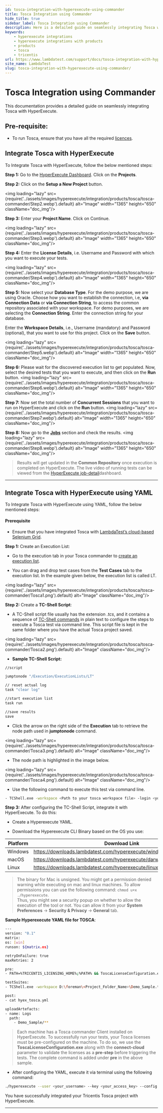 ```yaml
---
id: tosca-integration-with-hyperexecute-using-commander
title: Tosca Integration using Commander
hide_title: true
sidebar_label: Tosca Integration using Commander
description: Here is a detailed guide on seamlessly integrating Tosca with HyperExecute using Commander.
keywords:
    - hyperexecute integrations
    - hyperexecute integrations with products
    - products
    - tosca
    - tricentis
url: https://www.lambdatest.com/support/docs/tosca-integration-with-hyperexecute-using-commander/
site_name: LambdaTest
slug: tosca-integration-with-hyperexecute-using-commander/
---
```


<script type="application/ld+json"
      dangerouslySetInnerHTML={{ __html: JSON.stringify({
       "@context": "https://schema.org",
        "@type": "BreadcrumbList",
        "itemListElement": [{
          "@type": "ListItem",
          "position": 1,
          "name": "Home",
          "item": "https://www.lambdatest.com"
        },{
          "@type": "ListItem",
          "position": 2,
          "name": "Support",
          "item": "https://www.lambdatest.com/support/docs/"
        },{
          "@type": "ListItem",
          "position": 3,
          "name": "Tosca Integration with HyperExecute using Commander",
          "item": "https://www.lambdatest.com/support/docs/tosca-integration-with-hyperexecute-using-commander/"
        }]
      })
    }}
></script>

# Tosca Integration using Commander

This documentation provides a detailed guide on seamlessly integrating Tosca with HyperExecute.

## Pre-requisite: 
    
-  To run Tosca, ensure that you have all the required [licences](https://documentation.tricentis.com/tosca/1600/en/content/licensing/lic_administering_licenses.htm).

## Integrate Tosca with HyperExecute

To Integrate Tosca with HyperExecute, follow the below mentioned steps:

**Step 1:** Go to the [HyperExecute Dashboard](https://hyperexecute.lambdatest.com/). Click on the **Projects**.

**Step 2:** Click on the **Setup a New Project** button.

<img loading="lazy" src={require('../assets/images/hyperexecute/integration/products/tosca/tosca-commander/Step2.webp').default} alt="Image" width="1365" height="650" className="doc_img"/>

**Step 3:** Enter your **Project Name**. Click on Continue.

<img loading="lazy" src={require('../assets/images/hyperexecute/integration/products/tosca/tosca-commander/Step3.webp').default} alt="Image" width="1365" height="650" className="doc_img"/>

**Step 4:** Enter the **License Details**, i.e. Username and Password with which you want to execute your tests.

<img loading="lazy" src={require('../assets/images/hyperexecute/integration/products/tosca/tosca-commander/Step4.webp').default} alt="Image" width="1365" height="650" className="doc_img"/>

**Step 5:** Now select your **Database Type**. For the demo purpose, we are using Oracle. Choose how you want to establish the connection, i.e, **via Connection Data** or **via Connection String**, to access the common repository associated with your workspace. For demo purposes, we are selecting the **Connection String**. Enter the connection string for your database.

Enter the **Workspace Details**, i.e., Username (mandatory) and Password (optional), that you want to use for this project. Click on the **Save** button.

<img loading="lazy" src={require('../assets/images/hyperexecute/integration/products/tosca/tosca-commander/Step5.webp').default} alt="Image" width="1365" height="650" className="doc_img"/>

**Step 6:** Please wait for the discovered execution list to get populated. Now, select the desired tests that you want to execute, and then click on the **Run** button.
<img loading="lazy" src={require('../assets/images/hyperexecute/integration/products/tosca/tosca-commander/Step6.webp').default} alt="Image" width="1365" height="650" className="doc_img"/>

**Step 7:** Now set the total number of **Concurrent Sessions** that you want to run on HyperExecute and click on the **Run** button.
<img loading="lazy" src={require('../assets/images/hyperexecute/integration/products/tosca/tosca-commander/Step7.webp').default} alt="Image" width="1365" height="650" className="doc_img"/>

**Step 8:** Now go to the [**Jobs**](https://hyperexecute.lambdatest.com/hyperexecute/jobs) section and check the results.
<img loading="lazy" src={require('../assets/images/hyperexecute/integration/products/tosca/tosca-commander/Step8.webp').default} alt="Image" width="1365" height="650" className="doc_img"/>

> Results will get updated in the **Common Repository** once execution is completed on HyperExecute. The live video of running tests can be viewed from the [HyperExecute job-detail](https://hyperexecute.lambdatest.com/hyperexecute/jobs)dashboard.

***
## Integrate Tosca with HyperExecute using YAML

To Integrate Tosca with HyperExecute using YAML, follow the below mentioned steps:

#### Prerequisite

-  Ensure that you have integrated Tosca with [LambdaTest’s cloud-based Selenium Grid](https://www.lambdatest.com/support/docs/tricentis-tosca-integration-lambdatest-selenium-grid/).

**Step 1:** Create an Execution List:

- Go to the execution tab in your Tosca commander to [create an execution list](https://documentation.tricentis.com/tosca/1510/en/content/tosca_commander/execution_lists_section.htm).
    
- You can drag and drop test cases from the **Test Cases** tab to the execution list. In the example given below, the execution list is called LT.

<img loading="lazy" src={require('../assets/images/hyperexecute/integration/products/tosca/tosca-commander/Tosca1.png').default} alt="Image"  className="doc_img"/>

**Step 2:** Create a **TC-Shell Script**:

- A TC-Shell script file usually has the extension _.tcs_, and it contains a sequence of [TC-Shell commands](https://documentation.tricentis.com/tosca/1300/en/content/tosca_commander/tcshell_commands.htm#TC-Shell_&_Keyboard_Shortcuts_699197005_998491) in plain text to configure the steps to execute a Tosca test via command line. This script file is kept in the same folder where you have the actual Tosca project saved.

<img loading="lazy" src={require('../assets/images/hyperexecute/integration/products/tosca/tosca-commander/Tosca2.png').default} alt="Image"  className="doc_img"/>

- **Sample TC-Shell Script:**

```bash
//script

jumptonode "/Execution/ExecutionLists/LT"

// reset actual log
task "clear log"

//start execution list
task run

//save results
save
```

- Click the arrow on the right side of the **Execution** tab to retrieve the node path used in **jumptonode** command.

<img loading="lazy" src={require('../assets/images/hyperexecute/integration/products/tosca/tosca-commander/Tosca3.png').default} alt="Image"  className="doc_img"/>

- The node path is highlighted in the image below. 

<img loading="lazy" src={require('../assets/images/hyperexecute/integration/products/tosca/tosca-commander/Tosca4.png').default} alt="Image"  className="doc_img"/>

- Use the following command to execute this test via command line. 

```bash
- TCShell.exe -workspace <Path to your tosca workspace file> -login <your email here> <your password here> "<Path to TC-Shell Script>"
```

**Step 3:** After configuring the TC-Shell Script, integrate it with HyperExecute. To do this:
    
- Create a Hyperexecute YAML.
        
- Download the Hyperexecute CLI Binary based on the OS you use:

| Platform | Download Link |
| ---------| --------------------------- |
| Windows | https://downloads.lambdatest.com/hyperexecute/windows/hyperexecute.exe |
| macOS | https://downloads.lambdatest.com/hyperexecute/darwin/hyperexecute |
| Linux | https://downloads.lambdatest.com/hyperexecute/linux/hyperexecute |

> The binary for Mac is unsigned. You might get a permission denied warning while executing on mac and linux machines. To allow permissions you can use the following command: `chmod u+x ./hyperexecute`. <br />
Thus, you might see a security popup on whether to allow the execution of the tool or not. You can allow it from your **System Preferences** → **Security & Privacy** → **General** tab.

  **Sample Hyperexecute YAML file for TOSCA**:
  ```bash
---
version: "0.1"
matrix:
  os: [win]
runson: ${matrix.os}

retryOnFailure: true
maxRetries: 2

pre:
  - PATH=%TRICENTIS_LICENSING_HOME%;%PATH% && ToscaLicenseConfiguration.exe connect-cloud -u <your_email_here> -p <your_password_here>

testSuites:
  - TCShell.exe -workspace D:\foreman\<Project_Folder_Name>\Demo_Sample.tws -login <your email here> <your password here> "D:\foreman\<Path to TC-Shell Script>"

post:
  - cat hyex_tosca.yml

uploadArtefacts:
  - name: Logs
    path:
      - Demo_Sample/**

```
> Each machine has a Tosca commander Client installed on HyperExecute. To successfully run your tests, your Tosca licenses must be pre-configured on the machine. To do so, we use the **ToscaLicenseConfiguration.exe** along with the **connect-cloud** parameter to validate the licenses as a **pre-step** before triggering the tests. The complete command is added under **pre** in the above sample.

- After configuring the YAML, execute it via terminal using the following command:

```bash
./hyperexecute --user <your_username> --key <your_access_key> --config <your_yaml_file_name>
```

You have successfully integrated your Tricentis Tosca project with HyperExecute.

***